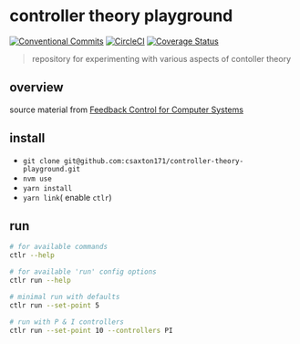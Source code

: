 # controller theory playground

[![Conventional Commits][conventional-commits-image]][conventional-commits-url]
[![CircleCI][circleci-image]][circleci-url]
[![Coverage Status][coverage-image]][coverage-url]

> repository for experimenting with various aspects of contoller theory

## overview

source material from [Feedback Control for Computer Systems](https://www.amazon.com/Feedback-Control-Computer-Systems-Introducing/dp/1449361692)

## install

- `git clone git@github.com:csaxton171/controller-theory-playground.git`
- `nvm use`
- `yarn install`
- `yarn link`( enable `ctlr`)

## run

```bash
# for available commands
ctlr --help

# for available 'run' config options
ctlr run --help

# minimal run with defaults
ctlr run --set-point 5

# run with P & I controllers
ctlr run --set-point 10 --controllers PI

```

[conventional-commits-image]: https://img.shields.io/badge/Conventional%20Commits-1.0.0-yellow.svg
[conventional-commits-url]: https://conventionalcommits.org/
[circleci-image]: https://circleci.com/gh/csaxton171/controller-theory-playground.svg?style=svg&circle-token=55f8d89625eab38101706cc6d65203715e082333
[circleci-url]: https://circleci.com/gh/csaxton171/controller-theory-playground
[coverage-image]: https://coveralls.io/repos/github/csaxton171/controller-theory-playground/badge.svg?branch=master
[coverage-url]: https://coveralls.io/github/csaxton171/controller-theory-playground?branch=master
